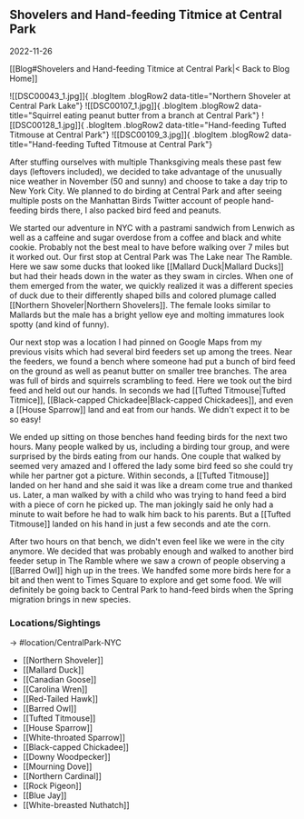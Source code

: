 
## Shovelers and Hand-feeding Titmice at Central Park
2022-11-26

[[Blog#Shovelers and Hand-feeding Titmice at Central Park|< Back to Blog Home]]

![[DSC00043_1.jpg]]{ .blogItem .blogRow2 data-title="Northern Shoveler at Central Park Lake"}
![[DSC00107_1.jpg]]{ .blogItem .blogRow2 data-title="Squirrel eating peanut butter from a branch at Central Park"}
![[DSC00128_1.jpg]]{ .blogItem .blogRow2 data-title="Hand-feeding Tufted Titmouse at Central Park"}
![[DSC00109_3.jpg]]{ .blogItem .blogRow2 data-title="Hand-feeding Tufted Titmouse at Central Park"}

After stuffing ourselves with multiple Thanksgiving meals these past few days (leftovers included), we decided to take advantage of the unusually nice weather in November (50 and sunny) and choose to take a day trip to New York City. We planned to do birding at Central Park and after seeing multiple posts on the Manhattan Birds Twitter account of people hand-feeding birds there, I also packed bird feed and peanuts.

We started our adventure in NYC with a pastrami sandwich from Lenwich as well as a caffeine and sugar overdose from a coffee and black and white cookie. Probably not the best meal to have before walking over 7 miles but it worked out.  Our first stop at Central Park was The Lake near The Ramble. Here we saw some ducks that looked like [[Mallard Duck|Mallard Ducks]] but had their heads down in the water as they swam in circles. When one of them emerged from the water, we quickly realized it was a different species of duck due to their differently shaped bills and colored plumage called [[Northern Shoveler|Northern Shovelers]]. The female looks similar to Mallards but the male has a bright yellow eye and molting immatures look spotty (and kind of funny).

Our next stop was a location I had pinned on Google Maps from my previous visits which had several bird feeders set up among the trees. Near the feeders, we found a bench where someone had put a bunch of bird feed on the ground as well as peanut butter on smaller tree branches. The area was full of birds and squirrels scrambling to feed. Here we took out the bird feed and held out our hands. In seconds we had [[Tufted Titmouse|Tufted Titmice]], [[Black-capped Chickadee|Black-capped Chickadees]], and even a [[House Sparrow]] land and eat from our hands. We didn't expect it to be so easy!

We ended up sitting on those benches hand feeding birds for the next two hours. Many people walked by us, including a birding tour group, and were surprised by the birds eating from our hands. One couple that walked by seemed very amazed and I offered the lady some bird feed so she could try while her partner got a picture. Within seconds, a [[Tufted Titmouse]] landed on her hand and she said it was like a dream come true and thanked us. Later, a man walked by with a child who was trying to hand feed a bird with a piece of corn he picked up. The man jokingly said he only had a minute to wait before he had to walk him back to his parents. But a [[Tufted Titmouse]] landed on his hand in just a few seconds and ate the corn.

After two hours on that bench, we didn't even feel like we were in the city anymore. We decided that was probably enough and walked to another bird feeder setup in The Ramble where we saw a crown of people observing a [[Barred Owl]] high up in the trees. We handfed some more birds here for a bit and then went to Times Square to explore and get some food. We will definitely be going back to Central Park to hand-feed birds when the Spring migration brings in new species.


### Locations/Sightings

-> #location/CentralPark-NYC 

- [[Northern Shoveler]]
- [[Mallard Duck]]
- [[Canadian Goose]]
- [[Carolina Wren]]
- [[Red-Tailed Hawk]]
- [[Barred Owl]]
- [[Tufted Titmouse]]
- [[House Sparrow]]
- [[White-throated Sparrow]]
- [[Black-capped Chickadee]]
- [[Downy Woodpecker]]
- [[Mourning Dove]]
- [[Northern Cardinal]]
- [[Rock Pigeon]]
- [[Blue Jay]]
- [[White-breasted Nuthatch]]
